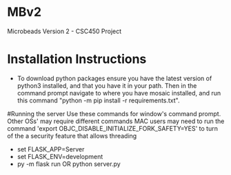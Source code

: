 # MBv2
Microbeads Version 2 - CSC450 Project


# Installation Instructions
* To download python packages ensure you have the latest version of python3 installed, and that you have it in your path. Then in the command prompt navigate to where you have mosaic installed, and run this command "python -m pip install -r requirements.txt".

#Running the server
Use these commands for window's command prompt. Other OSs' may require different commands
MAC users may need to run the command 'export OBJC_DISABLE_INITIALIZE_FORK_SAFETY=YES' to turn of
the a security feature that allows threading
* set FLASK_APP=Server
* set FLASK_ENV=development
* py -m flask run OR python server.py

